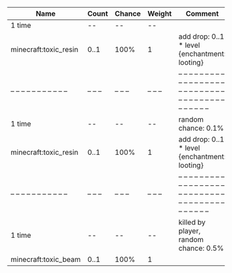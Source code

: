 | Name                  | Count | Chance | Weight | Comment                                                                             |
| --------------------- | ----- | ------ | ------ | ----------------------------------------------------------------------------------- |
| 1 time                |    -- |     -- |     -- |                                                                                     |
| minecraft:toxic_resin |  0..1 |   100% |      1 | add drop: 0..1 * level {enchantment: looting}                                       |
| – – – – – – – – – – – | – – – | – – –  | – – –  | – – – – – – – – – – – – – – – – – – – – – – – – – – – – – – – – – – – – – – – – – – |
| 1 time                |    -- |     -- |     -- | random chance: 0.1%|{enchantment: looting}: 0.12000000000000001% + 0.02%*(level-1)  |
| minecraft:toxic_resin |  0..1 |   100% |      1 | add drop: 0..1 * level {enchantment: looting}                                       |
| – – – – – – – – – – – | – – – | – – –  | – – –  | – – – – – – – – – – – – – – – – – – – – – – – – – – – – – – – – – – – – – – – – – – |
| 1 time                |    -- |     -- |     -- | killed by player, random chance: 0.5%|{enchantment: looting}: 0.6% + 0.1%*(level-1) |
| minecraft:toxic_beam  |  0..1 |   100% |      1 |                                                                                     |
